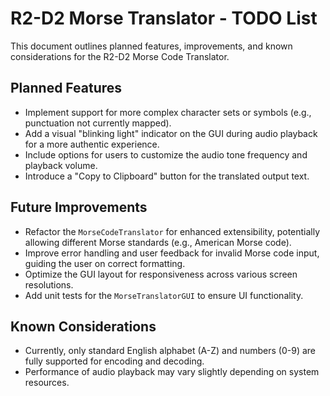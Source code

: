 # R2-D2 Morse Translator - TODO List

This document outlines planned features, improvements, and known considerations for the R2-D2 Morse Code Translator.

## Planned Features

- Implement support for more complex character sets or symbols (e.g., punctuation not currently mapped).
- Add a visual "blinking light" indicator on the GUI during audio playback for a more authentic experience.
- Include options for users to customize the audio tone frequency and playback volume.
- Introduce a "Copy to Clipboard" button for the translated output text.

## Future Improvements

- Refactor the `MorseCodeTranslator` for enhanced extensibility, potentially allowing different Morse standards (e.g., American Morse code).
- Improve error handling and user feedback for invalid Morse code input, guiding the user on correct formatting.
- Optimize the GUI layout for responsiveness across various screen resolutions.
- Add unit tests for the `MorseTranslatorGUI` to ensure UI functionality.

## Known Considerations

- Currently, only standard English alphabet (A-Z) and numbers (0-9) are fully supported for encoding and decoding.
- Performance of audio playback may vary slightly depending on system resources.
